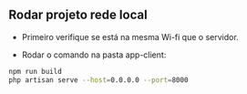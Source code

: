 ## Rodar projeto rede local

- Primeiro verifique se está na mesma Wi-fi que o servidor.

- Rodar o comando na pasta app-client:
````bash
npm run build
php artisan serve --host=0.0.0.0 --port=8000
````

